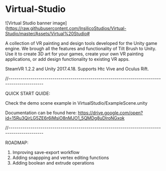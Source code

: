 # Virtual-Studio
![Virtual Studio banner image](https://raw.githubusercontent.com/InsilicoStudios/Virtual-Studio/master/Assets/Virtual%20Studio# 

A collection of VR painting and design tools developed for the Unity game engine. We brough all the features and functionality of Tilt Brush to Unity. Use it to create 3D art for your games, create your own VR painting applications, or add design functionality to existing VR apps.

SteamVR 1.2.2 and Unity 2017.4.18. Supports Htc Vive and Oculus Rift.


//-----------------------------------------------------------------------------------------------

QUICK START QUIDE:

Check the demo scene example in VirtualStudio/ExampleScene.unity 

Documentation can be found here: https://drive.google.com/open?id=15Ru3QirLG5ZE6r6iMsiO8nMJO1_5QMDg8uDlroNGxok

//-----------------------------------------------------------------------------------------------


ROADMAP: 

1. Improving save-export workflow
2. Adding snappping and vertex editing functions
3. Adding boolean and extrude operations
